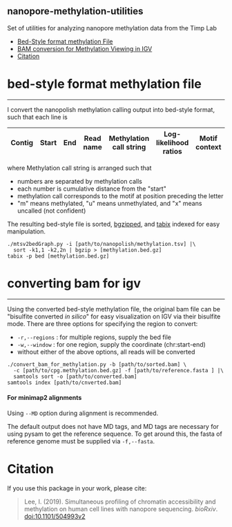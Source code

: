 ## nanopore-methylation-utilities
Set of utilities for analyzing nanopore methylation data from the Timp Lab

- [Bed-Style format methylation File](#bedstyle)
- [BAM conversion for Methylation Viewing in IGV](#igv)
- [Citation](#cite)

# <a name="bedstyle"></a> bed-style format methylation file
------
I convert the nanopolish methylation calling output into bed-style format, such that each line is

|Contig |Start  |End  |Read name  |Methylation call string  |Log-likelihood ratios  |Motif context  |
|-------|-------|-----|-----------|-------------------------|-----------------------|---------------|

where Methylation call string is arranged such that 
- numbers are separated by methylation calls
- each number is cumulative distance from the "start"
- methylation call corresponds to the motif at position preceding the letter
- "m" means methylated, "u" means unmethylated, and "x" means uncalled (not confident)

The resulting bed-style file is sorted, [bgzipped](http://www.htslib.org/doc/bgzip.html), and [tabix](http://www.htslib.org/doc/tabix.html) indexed for easy manipulation.  
```
./mtsv2bedGraph.py -i [path/to/nanopolish/methylation.tsv] |\
  sort -k1,1 -k2,2n | bgzip > [methylation.bed.gz]
tabix -p bed [methylation.bed.gz]
```

# <a name="igv"></a>converting bam for igv
------
Using the converted bed-style methylation file, the original bam file can be "bisulfite converted _in silico_" for easy visualization on IGV via their bisulfite mode.
There are three options for specifying the region to convert:
- `-r,--regions` : for multiple regions, supply the bed file
- `-w,--window` : for one region, supply the coordinate (chr:start-end)
- without either of the above options, all reads will be converted

```
./convert_bam_for_methylation.py -b [path/to/sorted.bam] \
  -c [path/to/cpg.methylation.bed.gz] -f [path/to/reference.fasta ] |\
  samtools sort -o [path/to/converted.bam]
samtools index [path/to/cnverted.bam]
```
#### For minimap2 alignments 

Using `--MD` option during alignment is recommended.

The default output does not have MD tags, and MD tags are necessary for using pysam to get the reference sequence. To get around this, the fasta of reference genome must be supplied via `-f,--fasta`.

# <a name="cite"></a> Citation

If you use this package in your work, please cite:

> Lee, I. (2019). Simultaneous profiling of chromatin accessibility and methylation on human cell lines with nanopore sequencing.
> *bioRxiv*. [doi:10.1101/504993v2][doi]


[doi]: https://doi.org/10.1101/504993
